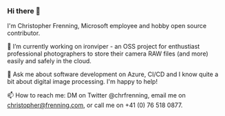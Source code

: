 ### Hi there 👋

<!--
**chrfrenning/chrfrenning** is a ✨ _special_ ✨ repository because its `README.md` (this file) appears on your GitHub profile.

Here are some ideas to get you started:

- 🔭 I’m currently working on ...
- 🌱 I’m currently learning ...
- 👯 I’m looking to collaborate on ...
- 🤔 I’m looking for help with ...
- 💬 Ask me about ...
- 📫 How to reach me: ...
- 😄 Pronouns: ...
- ⚡ Fun fact: ...
-->

I'm Christopher Frenning, Microsoft employee and hobby open source contributor.

🔭 I’m currently working on ironviper - an OSS project for enthustiast professional photographers to store their camera RAW files (and more) easily and safely in the cloud.

💬 Ask me about software development on Azure, CI/CD and I know quite a bit about digital image processing. I'm happy to help!

📫 How to reach me: DM on Twitter @chrfrenning, email me on christopher@frenning.com, or call me on +41 (0) 76 518 0877.
